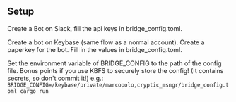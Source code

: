 ## Setup

Create a Bot on Slack, fill the api keys in bridge_config.toml.

Create a bot on Keybase (same flow as a normal account). Create a paperkey for the bot. Fill in the values in bridge_config.toml.

Set the environment variable of BRIDGE_CONFIG to the path of the config file.
Bonus points if you use KBFS to securely store the config! (It contains secrets, so don't commit it!)
e.g.: `BRIDGE_CONFIG=/keybase/private/marcopolo,cryptic_msngr/bridge_config.toml cargo run`
